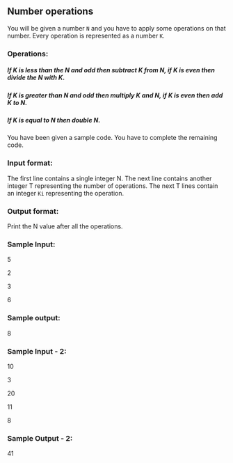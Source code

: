 ## Number operations
You will be given a number `N` and you have to apply some operations on that number. Every operation is represented as a number `K`.

### Operations: 
#####  If K is less than the N and odd then subtract K from N, if K is even then divide the N with K.
##### If K is greater than N and odd then multiply K and N, if K is even then add K to N.
##### If K is equal to N then double N.

You have been given a sample code. You have to complete the remaining code.

### Input format:
The first line contains a single integer N.
The next line contains another integer T representing the number of operations.
The next T lines contain an integer `Ki` representing the operation.

### Output format:
Print the N value after all the operations.

### Sample Input:
5

2

3

6

### Sample output:
8

### Sample Input - 2:
10

3

20

11

8
### Sample Output - 2:
41